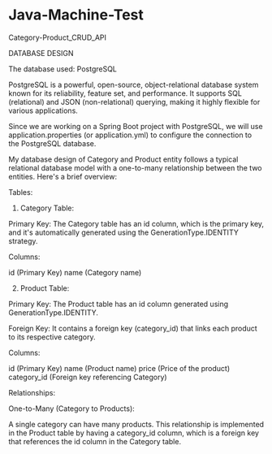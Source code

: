 # Java-Machine-Test
Category-Product_CRUD_API

DATABASE DESIGN

The database used: PostgreSQL

PostgreSQL is a powerful, open-source, object-relational database system known for its reliability, feature set, and performance. It supports SQL (relational) and JSON (non-relational) querying, making it highly flexible for various applications.

Since we are working on a Spring Boot project with PostgreSQL, we will use application.properties (or application.yml) to configure the connection to the PostgreSQL database.

My database design of Category and Product entity follows a typical relational database model with a one-to-many relationship between the two entities. Here's a brief overview:

Tables:

1. Category Table:

Primary Key: The Category table has an id column, which is the primary key, and it's automatically generated using the GenerationType.IDENTITY strategy.

Columns:

id (Primary Key)
name (Category name)

2. Product Table:

Primary Key: The Product table has an id column generated using GenerationType.IDENTITY.

Foreign Key: It contains a foreign key (category_id) that links each product to its respective category.

Columns:

id (Primary Key)
name (Product name)
price (Price of the product)
category_id (Foreign key referencing Category)

Relationships:

One-to-Many (Category to Products):

A single category can have many products.
This relationship is implemented in the Product table by having a category_id column, which is a foreign key that references the id column in the Category table.



